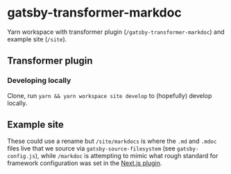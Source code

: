 # gatsby-transformer-markdoc

Yarn workspace with transformer plugin (`/gatsby-transformer-markdoc`) and example site (`/site`).

## Transformer plugin

### Developing locally

Clone, run `yarn && yarn workspace site develop` to (hopefully) develop locally.

## Example site

These could use a rename but `/site/markdocs` is where the `.md` and `.mdoc` files live that we source via `gatsby-source-filesystem` (see `gatsby-config.js`), while `/markdoc` is attempting to mimic what rough standard for framework configuration was set in the [Next.js plugin](https://markdoc.dev/docs/nextjs#schema-customization).
